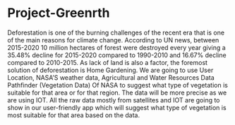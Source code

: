 # Project-Greenrth
Deforestation is one of the burning challenges of the recent era that is one of the main reasons for climate change. According to UN news, between 2015-2020 10 million hectares of forest were destroyed every year giving a 35.48% decline for 2015-2020 compared to 1990-2010 and 16.67% decline compared to 2010-2015. As lack of land is also a factor, the foremost solution of deforestation is Home Gardening. We are going to use User Location, NASA’S weather data, Agricultural and Water Resources Data Pathfinder (Vegetation Data) Of NASA to suggest what type of vegetation is suitable for that area or for that region. The data will be more precise as we are using IOT. All the raw data mostly from satellites and IOT are going to show in our user-friendly app which will suggest what type of vegetation is most suitable for that area based on the data.
